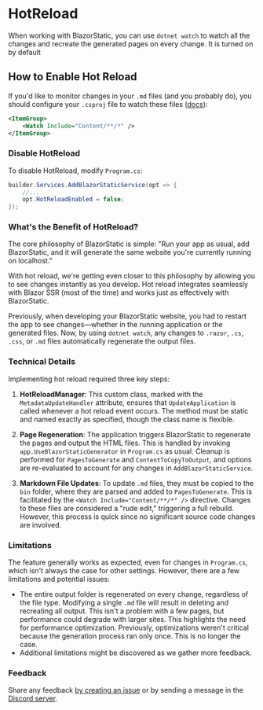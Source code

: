 # HotReload

When working with BlazorStatic, you can use `dotnet watch` to watch all the changes and recreate the generated pages on
every change. It is turned on by default

## How to Enable Hot Reload

If you'd like to monitor changes in your `.md` files (and you probably do), you should configure your `.csproj` file to
watch these files ([docs](https://learn.microsoft.com/en-us/dotnet/core/tools/dotnet-watch#watch-additional-files)):

```xml
<ItemGroup>
    <Watch Include="Content/**/*" />
</ItemGroup>
```

### Disable HotReload

To disable HotReload, modify `Program.cs`:

```csharp
builder.Services.AddBlazorStaticService(opt => {
    //...
    opt.HotReloadEnabled = false;
});
```

### What's the Benefit of HotReload?

The core philosophy of BlazorStatic is simple:
"Run your app as usual, add BlazorStatic, and it will generate the same website you're currently running on localhost."

With hot reload, we're getting even closer to this philosophy by allowing you to see changes instantly as you develop.
Hot reload integrates seamlessly with Blazor SSR (most of the time) and works just as effectively with BlazorStatic.

Previously, when developing your BlazorStatic website, you had to restart the app to see changes—whether in the running
application or the generated files. Now, by using `dotnet watch`, any changes to `.razor`, `.cs`, `.css`, or `.md` files
automatically regenerate the output files.

### Technical Details

Implementing hot reload required three key steps:

1. **HotReloadManager**: This custom class, marked with the `MetadataUpdateHandler` attribute, ensures that
   `UpdateApplication` is called whenever a hot reload event occurs. The method must be static and named exactly as
   specified, though the class name is flexible.

2. **Page Regeneration**: The application triggers BlazorStatic to regenerate the pages and output the HTML files.
   This is handled by invoking `app.UseBlazorStaticGenerator` in `Program.cs` as usual. Cleanup is performed for
   `PagesToGenerate` and `ContentToCopyToOutput`, and options are re-evaluated to account for any changes in
   `AddBlazorStaticService`.

3. **Markdown File Updates**: To update `.md` files, they must be copied to the `bin` folder, where they are parsed and
   added to `PagesToGenerate`. This is facilitated by the `<Watch Include="Content/**/*" />` directive. Changes to these
   files are considered a "rude edit," triggering a full rebuild. However, this process is quick since no significant
   source code changes are involved.

### Limitations

The feature generally works as expected, even for changes in `Program.cs`, which isn't always the case for other
settings. However, there are a few limitations and potential issues:

- The entire output folder is regenerated on every change, regardless of the file type. Modifying a single `.md` file
  will result in deleting and recreating all output. This isn't a problem with a few pages, but performance could
  degrade with larger sites.
  This highlights the need for performance optimization. Previously, optimizations weren't critical because the
  generation process ran only once. This is no longer the case.
- Additional limitations might be discovered as we gather more feedback.

### Feedback

Share any feedback [by creating an issue](https://github.com/tesar-tech/BlazorStatic/issues/new) or by sending a message
in the [Discord server](https://discord.gg/DsAXsMuEbx).
